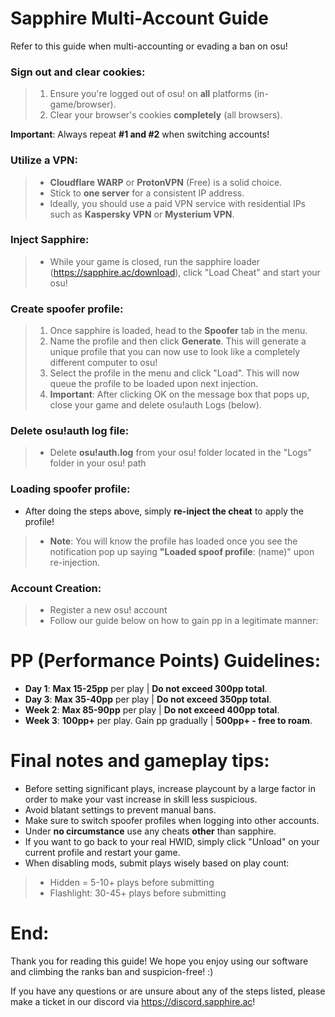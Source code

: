 # Sapphire Multi-Account Guide

Refer to this guide when multi-accounting or evading a ban on osu!

### **Sign out and clear cookies**: 
> 1) Ensure you're logged out of osu! on **all** platforms (in-game/browser).
> 2) Clear your browser's cookies **completely** (all browsers).

**Important**: Always repeat **#1 and #2** when switching accounts!

### **Utilize a VPN**:
> - **Cloudflare WARP** or **ProtonVPN** (Free) is a solid choice.
> - Stick to **one server** for a consistent IP address.
> - Ideally, you should use a paid VPN service with residential IPs such as **Kaspersky VPN** or **Mysterium VPN**.

### **Inject Sapphire**:
> - While your game is closed, run the sapphire loader (https://sapphire.ac/download), click "Load Cheat" and start your osu!

### **Create spoofer profile**:
> 1) Once sapphire is loaded, head to the **Spoofer** tab in the menu.
> 2) Name the profile and then click **Generate**. This will generate a unique profile that you can now use to look like a completely different computer to osu!
> 3) Select the profile in the menu and click "Load". This will now queue the profile to be loaded upon next injection.
> 4) **Important**: After clicking OK on the message box that pops up, close your game and delete osu!auth Logs (below).

### **Delete osu!auth log file**:
> - Delete **osu!auth.log** from your osu! folder located in the "Logs" folder in your osu! path

### **Loading spoofer profile**:
- After doing the steps above, simply **re-inject the cheat** to apply the profile!
> * **Note**: You will know the profile has loaded once you see the notification pop up saying **"Loaded spoof profile**: (name)" upon re-injection.


### **Account Creation**:
> - Register a new osu! account
> - Follow our guide below on how to gain pp in a legitimate manner:

# PP (Performance Points) Guidelines:
* **Day 1**: **Max 15-25pp** per play | **Do not exceed 300pp total**.
* **Day 3**: **Max 35-40pp** per play | **Do not exceed 350pp total**.
* **Week 2**: **Max 85-90pp** per play | **Do not exceed 400pp total**.
* **Week 3**: **100pp+** per play. Gain pp gradually | **500pp+ - free to roam**.

# Final notes and gameplay tips:
* Before setting significant plays, increase playcount by a large factor in order to make your vast increase in skill less suspicious.
* Avoid blatant settings to prevent manual bans.
* Make sure to switch spoofer profiles when logging into other accounts.
* Under **no circumstance** use any cheats **other** than sapphire.
* If you want to go back to your real HWID, simply click "Unload" on your current profile and restart your game.
* When disabling mods, submit plays wisely based on play count:
> * Hidden = 5-10+ plays before submitting
> * Flashlight: 30-45+ plays before submitting

# **End**: 
Thank you for reading this guide! We hope you enjoy using our software and climbing the ranks ban and suspicion-free! :)

If you have any questions or are unsure about any of the steps listed, please make a ticket in our discord via https://discord.sapphire.ac!
